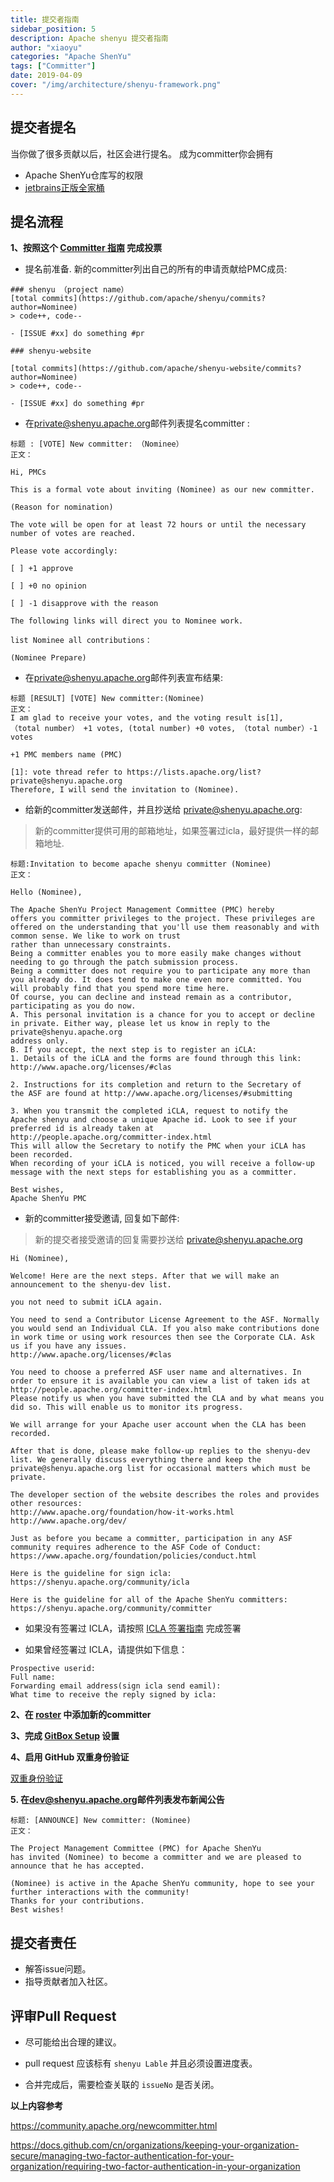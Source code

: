 ```yaml
---
title: 提交者指南
sidebar_position: 5
description: Apache shenyu 提交者指南
author: "xiaoyu"
categories: "Apache ShenYu"
tags: ["Committer"]
date: 2019-04-09
cover: "/img/architecture/shenyu-framework.png"
---
```


## 提交者提名

当你做了很多贡献以后，社区会进行提名。
成为committer你会拥有

* Apache ShenYu仓库写的权限
* [jetbrains正版全家桶](https://www.jetbrains.com/shop/eform/apache)

## 提名流程

**1、按照这个 [Committer 指南](https://community.apache.org/newcommitter.html) 完成投票**

* 提名前准备. 新的committer列出自己的所有的申请贡献给PMC成员:

```
### shenyu （project name）
[total commits](https://github.com/apache/shenyu/commits?author=Nominee)
> code++, code--

- [ISSUE #xx] do something #pr

### shenyu-website

[total commits](https://github.com/apache/shenyu-website/commits?author=Nominee)
> code++, code--

- [ISSUE #xx] do something #pr

```

* 在<private@shenyu.apache.org>邮件列表提名committer :

```
标题 : [VOTE] New committer: （Nominee）
正文：

Hi, PMCs

This is a formal vote about inviting (Nominee) as our new committer.

(Reason for nomination)

The vote will be open for at least 72 hours or until the necessary number of votes are reached.

Please vote accordingly:

[ ] +1 approve

[ ] +0 no opinion

[ ] -1 disapprove with the reason

The following links will direct you to Nominee work.

list Nominee all contributions：

(Nominee Prepare)

```

* 在<private@shenyu.apache.org>邮件列表宣布结果:

```
标题 [RESULT] [VOTE] New committer:(Nominee)
正文：
I am glad to receive your votes, and the voting result is[1],
（total number） +1 votes, (total number) +0 votes, （total number）-1 votes

+1 PMC members name (PMC)

[1]: vote thread refer to https://lists.apache.org/list?private@shenyu.apache.org
Therefore, I will send the invitation to (Nominee).

```

* 给新的committer发送邮件，并且抄送给 <private@shenyu.apache.org>:
> 新的committer提供可用的邮箱地址，如果签署过icla，最好提供一样的邮箱地址.

```
标题:Invitation to become apache shenyu committer (Nominee)
正文：

Hello (Nominee),

The Apache ShenYu Project Management Committee (PMC) hereby
offers you committer privileges to the project. These privileges are
offered on the understanding that you'll use them reasonably and with
common sense. We like to work on trust
rather than unnecessary constraints.
Being a committer enables you to more easily make changes without
needing to go through the patch submission process.
Being a committer does not require you to participate any more than
you already do. It does tend to make one even more committed. You
will probably find that you spend more time here.
Of course, you can decline and instead remain as a contributor,
participating as you do now.
A. This personal invitation is a chance for you to accept or decline
in private. Either way, please let us know in reply to the
private@shenyu.apache.org
address only.
B. If you accept, the next step is to register an iCLA:
1. Details of the iCLA and the forms are found through this link:
http://www.apache.org/licenses/#clas

2. Instructions for its completion and return to the Secretary of
the ASF are found at http://www.apache.org/licenses/#submitting

3. When you transmit the completed iCLA, request to notify the
Apache shenyu and choose a unique Apache id. Look to see if your
preferred id is already taken at
http://people.apache.org/committer-index.html
This will allow the Secretary to notify the PMC when your iCLA has
been recorded.
When recording of your iCLA is noticed, you will receive a follow-up
message with the next steps for establishing you as a committer.

Best wishes,
Apache ShenYu PMC
```

* 新的committer接受邀请, 回复如下邮件:

> 新的提交者接受邀请的回复需要抄送给 <private@shenyu.apache.org>

```
Hi (Nominee),

Welcome! Here are the next steps. After that we will make an
announcement to the shenyu-dev list.

you not need to submit iCLA again.

You need to send a Contributor License Agreement to the ASF. Normally
you would send an Individual CLA. If you also make contributions done
in work time or using work resources then see the Corporate CLA. Ask
us if you have any issues.
http://www.apache.org/licenses/#clas

You need to choose a preferred ASF user name and alternatives. In
order to ensure it is available you can view a list of taken ids at
http://people.apache.org/committer-index.html
Please notify us when you have submitted the CLA and by what means you
did so. This will enable us to monitor its progress.

We will arrange for your Apache user account when the CLA has been recorded.

After that is done, please make follow-up replies to the shenyu-dev
list. We generally discuss everything there and keep the
private@shenyu.apache.org list for occasional matters which must be
private.

The developer section of the website describes the roles and provides
other resources:
http://www.apache.org/foundation/how-it-works.html
http://www.apache.org/dev/

Just as before you became a committer, participation in any ASF
community requires adherence to the ASF Code of Conduct:
https://www.apache.org/foundation/policies/conduct.html

Here is the guideline for sign icla:
https://shenyu.apache.org/community/icla

Here is the guideline for all of the Apache ShenYu committers:
https://shenyu.apache.org/community/committer
```

* 如果没有签署过 ICLA，请按照 [ICLA 签署指南](https://shenyu.apache.org/zh/community/icla/) 完成签署

* 如果曾经签署过 ICLA，请提供如下信息：

```
Prospective userid:  
Full name: 
Forwarding email address(sign icla send eamil):
What time to receive the reply signed by icla:
```

**2、在 [roster](https://whimsy.apache.org/roster/committee/shenyu) 中添加新的committer**

**3、完成 [GitBox Setup](https://gitbox.apache.org/setup/) 设置**

**4、启用 GitHub 双重身份验证**

[双重身份验证](https://docs.github.com/cn/organizations/keeping-your-organization-secure/managing-two-factor-authentication-for-your-organization/requiring-two-factor-authentication-in-your-organization)

**5. 在<dev@shenyu.apache.org>邮件列表发布新闻公告**

```
标题: [ANNOUNCE] New committer: (Nominee)
正文：

The Project Management Committee (PMC) for Apache ShenYu
has invited (Nominee) to become a committer and we are pleased to
announce that he has accepted.

(Nominee) is active in the Apache ShenYu community, hope to see your
further interactions with the community!
Thanks for your contributions.
Best wishes!
```

## 提交者责任

- 解答issue问题。
- 指导贡献者加入社区。

## 评审Pull Request

* 尽可能给出合理的建议。

* pull request 应该标有 `shenyu Lable` 并且必须设置进度表。

* 合并完成后，需要检查关联的 `issueNo` 是否关闭。  

**以上内容参考**

https://community.apache.org/newcommitter.html

https://docs.github.com/cn/organizations/keeping-your-organization-secure/managing-two-factor-authentication-for-your-organization/requiring-two-factor-authentication-in-your-organization

